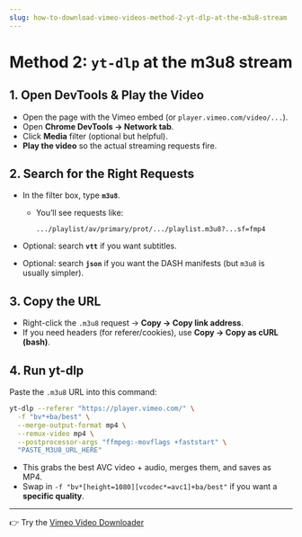 ```yaml
---
slug: how-to-download-vimeo-videos-method-2-yt-dlp-at-the-m3u8-stream
---
```


# Method 2: `yt-dlp` at the m3u8 stream

## 1. Open DevTools & Play the Video

* Open the page with the Vimeo embed (or `player.vimeo.com/video/...`).
* Open **Chrome DevTools → Network tab**.
* Click **Media** filter (optional but helpful).
* **Play the video** so the actual streaming requests fire.



## 2. Search for the Right Requests

* In the filter box, type **`m3u8`**.

  * You’ll see requests like:

    ```
    .../playlist/av/primary/prot/.../playlist.m3u8?...sf=fmp4
    ```
* Optional: search **`vtt`** if you want subtitles.
* Optional: search **`json`** if you want the DASH manifests (but `m3u8` is usually simpler).


## 3. Copy the URL

* Right-click the `.m3u8` request → **Copy → Copy link address**.
* If you need headers (for referer/cookies), use **Copy → Copy as cURL (bash)**.


## 4. Run yt-dlp

Paste the `.m3u8` URL into this command:

```bash
yt-dlp --referer "https://player.vimeo.com/" \
  -f "bv*+ba/best" \
  --merge-output-format mp4 \
  --remux-video mp4 \
  --postprocessor-args "ffmpeg:-movflags +faststart" \
  "PASTE_M3U8_URL_HERE"
```

* This grabs the best AVC video + audio, merges them, and saves as MP4.
* Swap in `-f "bv*[height=1080][vcodec*=avc1]+ba/best"` if you want a **specific quality**.




---

👉 Try the [Vimeo Video Downloader](https://serp.ly/vimeo-video-downloader)